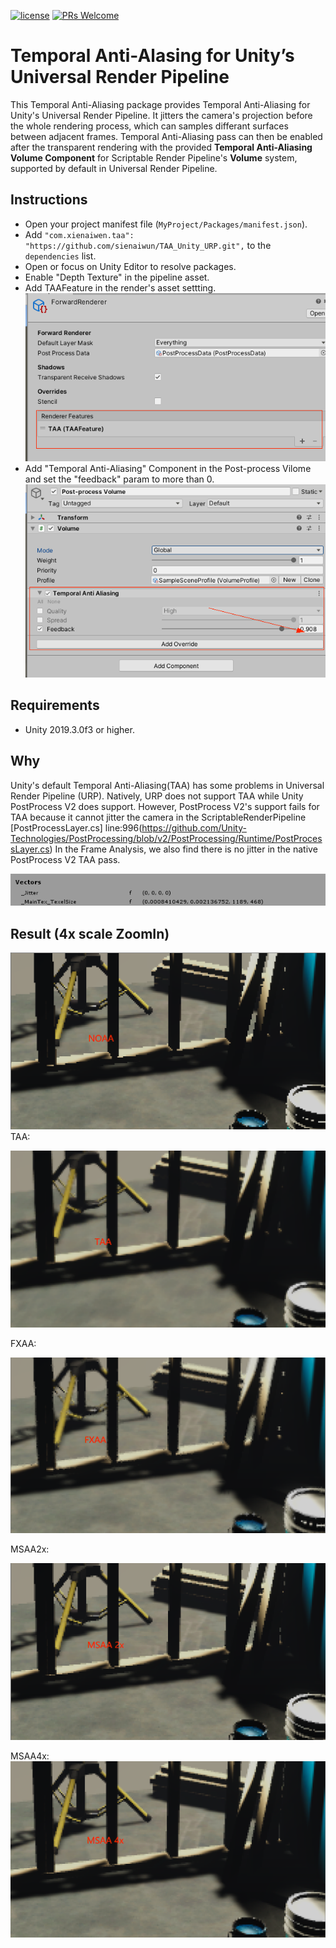 [![license](http://img.shields.io/badge/license-MIT-blue.svg)](https://github.com/sienaiwun/TAA_Unity_URP/blob/master/LICENSE)
[![PRs Welcome](https://img.shields.io/badge/PRs-welcome-blue.svg)](https://github.com/sienaiwun/TAA_Unity_URP/pulls)
# Temporal Anti-Alasing for Unity’s Universal Render Pipeline

This Temporal Anti-Aliasing package provides Temporal Anti-Aliasing for Unity's Universal Render Pipeline. It jitters the camera's projection before the whole rendering process, which can samples differant surfaces between adjacent frames. Temporal Anti-Aliasing pass can then be enabled after the transparent rendering with the provided **Temporal Anti-Aliasing** **Volume Component** for Scriptable Render Pipeline's **Volume** system, supported by default in Universal Render Pipeline.

## Instructions
- Open your project manifest file (`MyProject/Packages/manifest.json`).
- Add `"com.xienaiwen.taa": "https://github.com/sienaiwun/TAA_Unity_URP.git",` to the `dependencies` list.
- Open or focus on Unity Editor to resolve packages.
- Enable "Depth Texture" in the pipeline asset.
- Add TAAFeature in the render's asset settting.
![Add_Features.png](https://github.com/sienaiwun/publicImgs/blob/master/imgs/TAA/Add_Features.png?raw=true)
- Add "Temporal Anti-Aliasing" Component in the Post-process Vilome and set the "feedback" param to more than 0.
![Post-process%20Volumn.png](https://github.com/sienaiwun/publicImgs/blob/master/imgs/TAA/Post-process%20Volumn.png?raw=true)

## Requirements
- Unity 2019.3.0f3 or higher.

## Why 
Unity's default Temporal Anti-Aliasing(TAA) has some problems in Universal Render Pipeline (URP). Natively, URP does not support TAA while Unity PostProcess V2 does support. However, PostProcess V2's support fails for TAA because it cannot jitter the camera in the ScriptableRenderPipeline [PostProcessLayer.cs] line:996(https://github.com/Unity-Technologies/PostProcessing/blob/v2/PostProcessing/Runtime/PostProcessLayer.cs)
In the Frame Analysis, we also find there is no jitter in the native PostProcess V2 TAA pass.

![TAA_PP_Failed](https://github.com/sienaiwun/publicImgs/blob/master/imgs/TAA/TAA_PP_Failed.png?raw=true)

## Result (4x scale ZoomIn)
![NOAA.png](https://github.com/sienaiwun/publicImgs/blob/master/imgs/TAA/NOAA.png?raw=true)
TAA:

![TAA.png](https://github.com/sienaiwun/publicImgs/blob/master/imgs/TAA/TAA.png?raw=true)

FXAA:

![FXAA.png](https://github.com/sienaiwun/publicImgs/blob/master/imgs/TAA/FXAA.png?raw=true)

MSAA2x:

![MSAA2x.png](https://github.com/sienaiwun/publicImgs/blob/master/imgs/TAA/MSAA2x.png?raw=true)

MSAA4x:
![MSAA4x.png](https://github.com/sienaiwun/publicImgs/blob/master/imgs/TAA/MSAA4x.png?raw=true)
